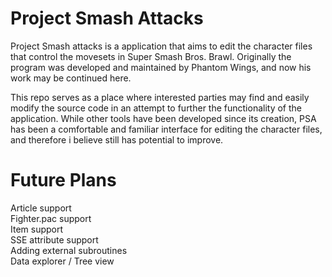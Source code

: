 Project Smash Attacks
=====================
Project Smash attacks is a application that aims to edit the character files that control the movesets in Super Smash Bros. Brawl. Originally the program was developed and maintained by Phantom Wings, and now his work may be continued here.

This repo serves as a place where interested parties may find and easily modify the source code in an attempt to further the functionality of the application. While other tools have been developed since its creation, PSA has been a comfortable and familiar interface for editing the character files, and therefore i believe still has potential to improve.


Future Plans
=====================
Article support  
Fighter.pac support  
Item support  
SSE attribute support  
Adding external subroutines  
Data explorer / Tree view  
